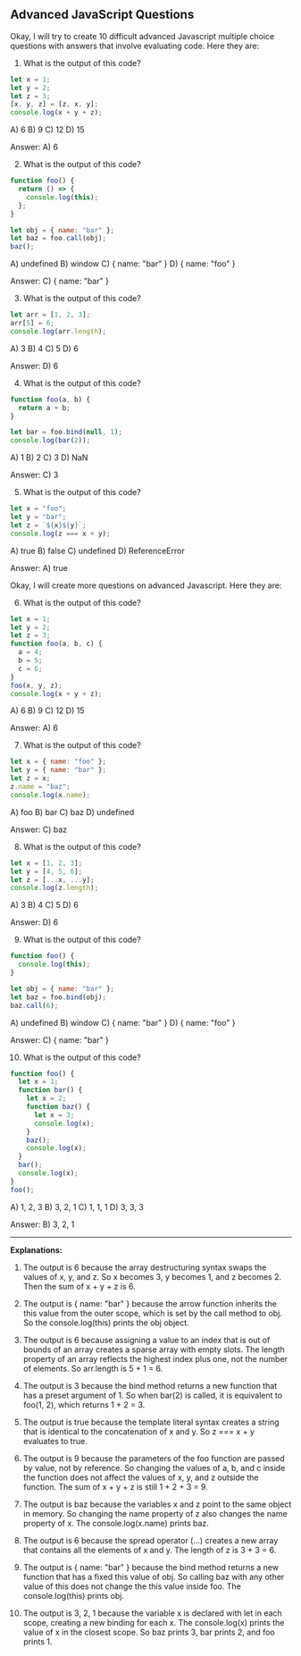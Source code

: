 ## Advanced JavaScript Questions

Okay, I will try to create 10 difficult advanced Javascript multiple choice questions with answers that involve evaluating code. Here they are:

1. What is the output of this code?

```javascript
let x = 1;
let y = 2;
let z = 3;
[x, y, z] = [z, x, y];
console.log(x + y + z);
```

A) 6
B) 9
C) 12
D) 15

Answer: A) 6

2. What is the output of this code?

```javascript
function foo() {
  return () => {
    console.log(this);
  };
}

let obj = { name: "bar" };
let baz = foo.call(obj);
baz();
```

A) undefined
B) window
C) { name: "bar" }
D) { name: "foo" }

Answer: C) { name: "bar" }

3. What is the output of this code?

```javascript
let arr = [1, 2, 3];
arr[5] = 6;
console.log(arr.length);
```

A) 3
B) 4
C) 5
D) 6

Answer: D) 6

4. What is the output of this code?

```javascript
function foo(a, b) {
  return a + b;
}

let bar = foo.bind(null, 1);
console.log(bar(2));
```

A) 1
B) 2
C) 3
D) NaN

Answer: C) 3

5. What is the output of this code?

```javascript
let x = "foo";
let y = "bar";
let z = `${x}${y}`;
console.log(z === x + y);
```

A) true
B) false
C) undefined
D) ReferenceError

Answer: A) true

Okay, I will create more questions on advanced Javascript. Here they are:

6. What is the output of this code?

```javascript
let x = 1;
let y = 2;
let z = 3;
function foo(a, b, c) {
  a = 4;
  b = 5;
  c = 6;
}
foo(x, y, z);
console.log(x + y + z);
```

A) 6
B) 9
C) 12
D) 15

Answer: A) 6

7. What is the output of this code?

```javascript
let x = { name: "foo" };
let y = { name: "bar" };
let z = x;
z.name = "baz";
console.log(x.name);
```

A) foo
B) bar
C) baz
D) undefined

Answer: C) baz

8. What is the output of this code?

```javascript
let x = [1, 2, 3];
let y = [4, 5, 6];
let z = [...x, ...y];
console.log(z.length);
```

A) 3
B) 4
C) 5
D) 6

Answer: D) 6

9. What is the output of this code?

```javascript
function foo() {
  console.log(this);
}

let obj = { name: "bar" };
let baz = foo.bind(obj);
baz.call(6);
```

A) undefined
B) window
C) { name: "bar" }
D) { name: "foo" }

Answer: C) { name: "bar" }

10. What is the output of this code?

```javascript
function foo() {
  let x = 1;
  function bar() {
    let x = 2;
    function baz() {
      let x = 3;
      console.log(x);
    }
    baz();
    console.log(x);
  }
  bar();
  console.log(x);
}
foo();
```

A) 1, 2, 3
B) 3, 2, 1
C) 1, 1, 1
D) 3, 3, 3

Answer: B) 3, 2, 1

---
**Explanations:**

1. The output is 6 because the array destructuring syntax swaps the values of x, y, and z. So x becomes 3, y becomes 1, and z becomes 2. Then the sum of x + y + z is 6.

2. The output is { name: "bar" } because the arrow function inherits the this value from the outer scope, which is set by the call method to obj. So the console.log(this) prints the obj object.

3. The output is 6 because assigning a value to an index that is out of bounds of an array creates a sparse array with empty slots. The length property of an array reflects the highest index plus one, not the number of elements. So arr.length is 5 + 1 = 6.

4. The output is 3 because the bind method returns a new function that has a preset argument of 1. So when bar(2) is called, it is equivalent to foo(1, 2), which returns 1 + 2 = 3.

5. The output is true because the template literal syntax creates a string that is identical to the concatenation of x and y. So z === x + y evaluates to true.

6. The output is 9 because the parameters of the foo function are passed by value, not by reference. So changing the values of a, b, and c inside the function does not affect the values of x, y, and z outside the function. The sum of x + y + z is still 1 + 2 + 3 = 9.

7. The output is baz because the variables x and z point to the same object in memory. So changing the name property of z also changes the name property of x. The console.log(x.name) prints baz.

8. The output is 6 because the spread operator (...) creates a new array that contains all the elements of x and y. The length of z is 3 + 3 = 6.

9. The output is { name: "bar" } because the bind method returns a new function that has a fixed this value of obj. So calling baz with any other value of this does not change the this value inside foo. The console.log(this) prints obj.

10. The output is 3, 2, 1 because the variable x is declared with let in each scope, creating a new binding for each x. The console.log(x) prints the value of x in the closest scope. So baz prints 3, bar prints 2, and foo prints 1.



